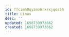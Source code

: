 ```yaml
---
id: ffcimh0qyzmo6rxrxjqos5h
title: Linux
desc: ''
updated: 1698739973662
created: 1698739973662
---
```

